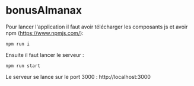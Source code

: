 # bonusAlmanax

Pour lancer l'application il faut avoir télécharger les composants js et avoir npm (https://www.npmjs.com/):

```
npm run i
```

Ensuite il faut lancer le serveur :

```
npm run start
```

Le serveur se lance sur le port 3000 : http://localhost:3000

